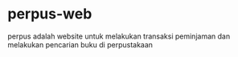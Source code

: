 # perpus-web
perpus adalah website untuk melakukan transaksi peminjaman dan melakukan pencarian buku di perpustakaan
